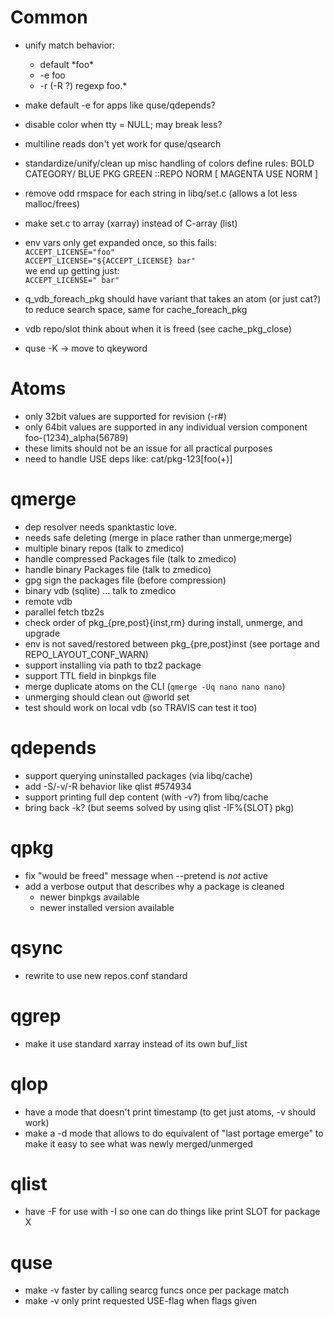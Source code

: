# Common

- unify match behavior:
	- default \*foo\*
	- -e foo
	- -r (-R ?) regexp foo.\*
- make default -e for apps like quse/qdepends?

- disable color when tty = NULL; may break less?

- multiline reads don't yet work for quse/qsearch

- standardize/unify/clean up misc handling of colors
  define rules:
    BOLD CATEGORY/ BLUE PKG GREEN ::REPO NORM [ MAGENTA USE NORM ]

- remove odd rmspace for each string in libq/set.c (allows a lot less
  malloc/frees)

- make set.c to array (xarray) instead of C-array (list)

- env vars only get expanded once, so this fails:<br>
  `ACCEPT_LICENSE="foo"`<br>
  `ACCEPT_LICENSE="${ACCEPT_LICENSE} bar"`<br>
  we end up getting just:<br>
  `ACCEPT_LICENSE=" bar"`

- q\_vdb\_foreach\_pkg should have variant that takes an atom (or just
  cat?) to reduce search space, same for cache\_foreach\_pkg

- vdb repo/slot think about when it is freed (see cache\_pkg\_close)

- quse -K -> move to qkeyword

# Atoms

- only 32bit values are supported for revision (-r#)
- only 64bit values are supported in any individual version component
  foo-(1234)\_alpha(56789)
- these limits should not be an issue for all practical purposes
- need to handle USE deps like: cat/pkg-123[foo(+)]

# qmerge

- dep resolver needs spanktastic love.
- needs safe deleting (merge in place rather than unmerge;merge)
- multiple binary repos (talk to zmedico)
- handle compressed Packages file (talk to zmedico)
- handle binary Packages file (talk to zmedico)
- gpg sign the packages file (before compression)
- binary vdb (sqlite) ... talk to zmedico
- remote vdb
- parallel fetch tbz2s
- check order of pkg\_{pre,post}{inst,rm} during install, unmerge, and upgrade
- env is not saved/restored between pkg\_{pre,post}inst (see portage and REPO\_LAYOUT\_CONF\_WARN)
- support installing via path to tbz2 package
- support TTL field in binpkgs file
- merge duplicate atoms on the CLI (`qmerge -Uq nano nano nano`)
- unmerging should clean out @world set
- test should work on local vdb (so TRAVIS can test it too)

# qdepends

- support querying uninstalled packages (via libq/cache)
- add -S/-v/-R behavior like qlist #574934
- support printing full dep content (with -v?) from libq/cache
- bring back -k?  (but seems solved by using qlist -IF%{SLOT} pkg)

# qpkg

- fix "would be freed" message when --pretend is *not* active
- add a verbose output that describes why a package is cleaned
	- newer binpkgs available
	- newer installed version available

# qsync

- rewrite to use new repos.conf standard

# qgrep

- make it use standard xarray instead of its own buf\_list

# qlop

- have a mode that doesn't print timestamp (to get just atoms, -v should
  work)
- make a -d mode that allows to do equivalent of "last portage emerge"
  to make it easy to see what was newly merged/unmerged

# qlist
- have -F for use with -I so one can do things like print SLOT for
  package X

# quse
- make -v faster by calling searcg funcs once per package match
- make -v only print requested USE-flag when flags given
